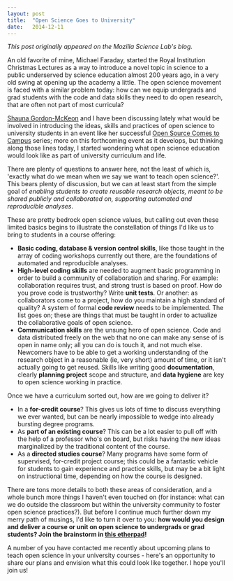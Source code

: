 ```yaml
---
layout: post
title:  "Open Science Goes to University"
date:   2014-12-11
---
```


*This post originally appeared on the Mozilla Science Lab's blog.*

An old favorite of mine, Michael Faraday, started the Royal Institution Christmas Lectures as a way to introduce a novel topic in science to a public underserved by science education almost 200 years ago, in a very old swing at opening up the academy a little. The open science movement is faced with a similar problem today: how can we equip undergrads and grad students with the code and data skills they need to do open research, that are often not part of most curricula?

<a title="sgm" href="https://twitter.com/shauna_gm" target="_blank">Shauna Gordon-McKeon</a> and I have been discussing lately what would be involved in introducing the ideas, skills and practices of open science to university students in an event like her successful <a title="osctc" href="http://campus.openhatch.org/" target="_blank">Open Source Comes to Campus</a> series; more on this forthcoming event as it develops, but thinking along those lines today, I started wondering what open science education would look like as part of university curriculum and life.

There are plenty of questions to answer here, not the least of which is, 'exactly what do we mean when we say we want to teach open science?'. This bears plenty of discussion, but we can at least start from the simple goal of <em>enabling students to create reusable research objects, meant to be shared publicly and collaborated on, supporting automated and reproducible analyses</em>.

These are pretty bedrock open science values, but calling out even these limited basics begins to illustrate the constellation of things I'd like us to bring to students in a course offering:

<ul>
    <li><strong>Basic coding, database &amp; version control skills</strong>, like those taught in the array of coding workshops currently out there, are the foundations of automated and reproducible analyses.</li>
    <li><strong>High-level coding skills</strong> are needed to augment basic programming in order to build a community of collaboration and sharing. For example: collaboration requires trust, and strong trust is based on proof. How do you prove code is trustworthy? Write <strong>unit tests</strong>. Or another: as collaborators come to a project, how do you maintain a high standard of quality? A system of formal <strong>code review</strong> needs to be implemented. The list goes on; these are things that must be taught in order to actualize the collaborative goals of open science.</li>
    <li><strong>Communication skills</strong> are the unsung hero of open science. Code and data distributed freely on the web that no one can make any sense of is open in name only; all you can do is touch it, and not much else. Newcomers have to be able to get a working understanding of the research object in a reasonable (ie, very short) amount of time, or it isn't actually going to get reused. Skills like writing good <strong>documentation</strong>, clearly <strong>planning project</strong> scope and structure, and <strong>data hygiene</strong> are key to open science working in practice.</li>
</ul>

Once we have a curriculum sorted out, how are we going to deliver it?

<ul>
    <li>In a <strong>for-credit course</strong>? This gives us lots of time to discuss everything we ever wanted, but can be nearly impossible to wedge into already bursting degree programs.</li>
    <li>As <strong>part of an existing course</strong>? This can be a lot easier to pull off with the help of a professor who's on board, but risks having the new ideas marginalized by the traditional content of the course.</li>
    <li>As a<strong> directed studies course</strong>? Many programs have some form of supervised, for-credit project course; this could be a fantastic vehicle for students to gain experience and practice skills, but may be a bit light on instructional time, depending on how the course is designed.</li>
</ul>

There are tons more details to both these areas of consideration, and a whole bunch more things I haven't even touched on (for instance: what can we do outside the classroom but within the university community to foster open science practices?). But before I continue much further down my merry path of musings, I'd like to turn it over to you: <strong>how would you design and deliver a course or unit on open science to undergrads or grad students? Join the brainstorm in <a title="openScienceEducation" href="https://etherpad.mozilla.org/openScienceCurriculum" target="_blank">this etherpad</a>! </strong>

A number of you have contacted me recently about upcoming plans to teach open science in your university courses - here's an opportunity to share our plans and envision what this could look like together. I hope you'll join us!